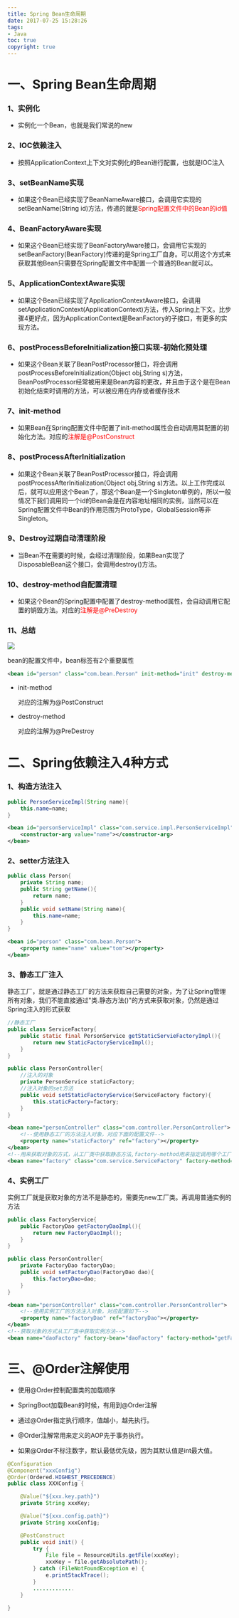 ```yaml
---
title: Spring Bean生命周期
date: 2017-07-25 15:28:26
tags:
- Java
toc: true
copyright: true
---
```


# 一、Spring Bean生命周期

### 1、实例化

- 实例化一个Bean，也就是我们常说的new

### 2、IOC依赖注入

- 按照ApplicationContext上下文对实例化的Bean进行配置，也就是IOC注入

### 3、setBeanName实现

- 如果这个Bean已经实现了BeanNameAware接口，会调用它实现的setBeanName(String id)方法，传递的就是<font color=red>Spring配置文件中的Bean的id值</font>

### 4、BeanFactoryAware实现

- 如果这个Bean已经实现了BeanFactoryAware接口，会调用它实现的setBeanFactory(BeanFactory)传递的是Spring工厂自身。可以用这个方式来获取其他Bean只需要在Spring配置文件中配置一个普通的Bean就可以。

### 5、ApplicationContextAware实现

- 如果这个Bean已经实现了ApplicationContextAware接口，会调用setApplicationContext(ApplicationContext)方法，传入Spring上下文。比步骤4更好点，因为ApplicationContext是BeanFactory的子接口，有更多的实现方法。

### 6、postProcessBeforeInitialization接口实现-初始化预处理

- 如果这个Bean关联了BeanPostProcessor接口，将会调用postProcessBeforeInitialization(Object obj,String s)方法，BeanPostProcessor经常被用来是Bean内容的更改，并且由于这个是在Bean初始化结束时调用的方法，可以被应用在内存或者缓存技术

### 7、init-method

- 如果Bean在Spring配置文件中配置了init-method属性会自动调用其配置的初始化方法。对应的<font color=red>注解是@PostConstruct</font>

### 8、postProcessAfterInitialization

- 如果这个Bean关联了BeanPostProcessor接口，将会调用postProcessAfterInitialization(Object obj,String s)方法。以上工作完成以后，就可以应用这个Bean了，那这个Bean是一个Singleton单例的，所以一般情况下我们调用同一个id的Bean会是在内容地址相同的实例，当然可以在Spring配置文件中Bean的作用范围为ProtoType，GlobalSession等非Singleton。

### 9、Destroy过期自动清理阶段

- 当Bean不在需要的时候，会经过清理阶段，如果Bean实现了DisposableBean这个接口，会调用destroy()方法。

### 10、destroy-method自配置清理

- 如果这个Bean的Spring配置中配置了destroy-method属性，会自动调用它配置的销毁方法。对应的<font color=red>注解是@PreDestroy</font>

### 11、总结

![](Spring-Bean生命周期/Spring-Bean的生命周期.png)

bean的配置文件中，bean标签有2个重要属性

```xml
<bean id="person" class="com.bean.Person" init-method="init" destroy-method="destroy"/>
```

- init-method

  对应的注解为@PostConstruct

- destroy-method

  对应的注解为@PreDestroy

# 二、Spring依赖注入4种方式

### 1、构造方法注入

```java
public PersonServiceImpl(String name){
    this.name=name;
}
```

```xml
<bean id="personServiceImpl" class="com.service.impl.PersonServiceImpl">
	<constructor-arg value="name"></constructor-arg>
</bean>
```

### 2、setter方法注入

```java
public class Person{
    private String name;
    public String getName(){
        return name;
    }
    public void setName(String name){
        this.name=name;
    }
}
```

```xml
<bean id="person" class="com.bean.Person">
	<property name="name" value="tom"></property>
</bean>
```

### 3、静态工厂注入

静态工厂，就是通过静态工厂的方法来获取自己需要的对象，为了让Spring管理所有对象，我们不能直接通过"类.静态方法()"的方式来获取对象，仍然是通过Spring注入的形式获取

```java
//静态工厂
public class ServiceFactory{
    public static final PersonService getStaticServieFactoryImpl(){
        return new StaticFactoryServiceImpl();
    }
}

public class PersonController{
    //注入的对象
    private PersonService staticFactory;
    //注入对象的set方法
    public void setStaticFactoryService(ServiceFactory factory){
        this.staticFactory=factory;
    }
}
```

```xml
<bean name="personController" class="com.controller.PersonController">
    <!--使用静态工厂的方法注入对象，对应下面的配置文件-->
	<property name="staticFactory" ref="factory"></property>
</bean>
<!--用来获取对象的方式，从工厂类中获取静态方法,factory-method用来指定调用哪个工厂方法-->
<bean name="factory" class="com.service.ServiceFactory" factory-method="getStaticServiceFactoryImpl"></bean>
```

### 4、实例工厂

实例工厂就是获取对象的方法不是静态的，需要先new工厂类。再调用普通实例的方法

```java
public class FactoryService{
    public FactoryDao getFactoryDaoImpl(){
        return new FactoryDaoImpl();
    }
}

public class PersonController{
    private FactoryDao factoryDao;
    public void setFactoryDao(FactoryDao dao){
        this.factoryDao=dao;
    }
}
```

```xml
<bean nam="personController" class="com.controller.PersonController">
    <!--使用实例工厂的方法注入对象，对应配置如下-->
	<property name="factoryDao" ref="factoryDao"></property>
</bean>
<!--获取对象的方式从工厂类中获取实例方法-->
<bean name="daoFactory" factory-bean="daoFactory" factory-method="getFactoryDaoImpl"></bean>
```

# 三、@Order注解使用

- 使用@Order控制配置类的加载顺序

- SpringBoot加载Bean的时候，有用到@Order注解
- 通过@Order指定执行顺序，值越小，越先执行。
- @Order注解常用来定义的AOP先于事务执行。
- 如果@Order不标注数字，默认最低优先级，因为其默认值是int最大值。

```java
@Configuration
@Component("xxxConfig")
@Order(Ordered.HIGHEST_PRECEDENCE)
public class XXXConfig {

    @Value("${xxx.key.path}")
    private String xxxKey;

    @Value("${xxx.config.path}")
    private String xxxConfig;

    @PostConstruct
    public void init() {
        try {
            File file = ResourceUtils.getFile(xxxKey);
            xxxKey = file.getAbsolutePath();
        } catch (FileNotFoundException e) {
            e.printStackTrace();
        }
        .............
    }

}
```

